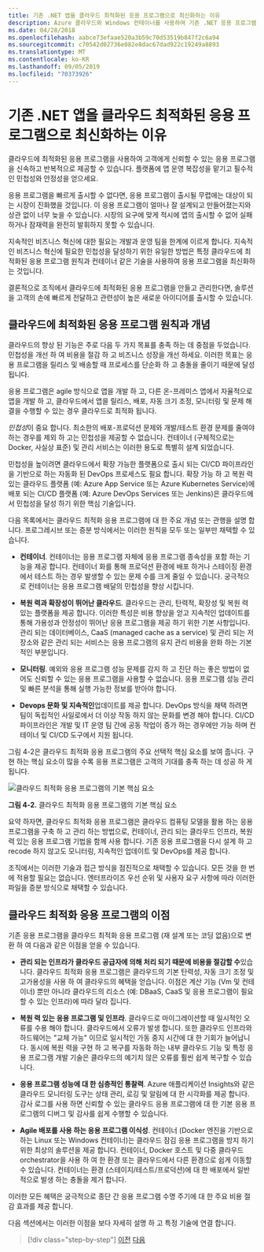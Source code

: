 ```yaml
---
title: 기존 .NET 앱을 클라우드 최적화된 응용 프로그램으로 최신화하는 이유
description: Azure 클라우드와 Windows 컨테이너를 사용하여 기존 .NET 응용 프로그램 최신화 | 기존 .NET 앱을 클라우드 최적화된 응용 프로그램으로 최신화하는 이유
ms.date: 04/28/2018
ms.openlocfilehash: aabce73efaae520a3b59c70d53519b847f2c6a94
ms.sourcegitcommit: c70542d02736e082e8dac67dad922c19249a8893
ms.translationtype: MT
ms.contentlocale: ko-KR
ms.lasthandoff: 09/05/2019
ms.locfileid: "70373926"
---
```

# <a name="reasons-to-modernize-existing-net-apps-to-cloud-optimized-applications"></a>기존 .NET 앱을 클라우드 최적화된 응용 프로그램으로 최신화하는 이유

클라우드에 최적화된 응용 프로그램을 사용하여 고객에게 신뢰할 수 있는 응용 프로그램을 신속하고 반복적으로 제공할 수 있습니다. 플랫폼에 앱 운영 복잡성을 맡기고 필수적인 민첩성와 안정성을 얻으세요.

응용 프로그램을 빠르게 출시할 수 없다면, 응용 프로그램이 출시될 무렵에는 대상이 되는 시장이 진화했을 것입니다. 이 응용 프로그램이 얼마나 잘 설계되고 만들어졌는지와 상관 없이 너무 늦을 수 있습니다. 시장의 요구에 맞게 적시에 앱의 출시할 수 없어 실패하거나 잠재력을 완전히 발휘하지 못할 수 있습니다.

지속적인 비즈니스 혁신에 대한 필요는 개발과 운영 팀을 한계에 이르게 합니다. 지속적인 비즈니스 혁신에 필요한 민첩성을 달성하기 위한 유일한 방법은 특정 클라우드에 최적화된 응용 프로그램 원칙과 컨테이너 같은 기술을 사용하여 응용 프로그램을 최신화하는 것입니다.

결론적으로 조직에서 클라우드에 최적화된 응용 프로그램을 만들고 관리한다면, 솔루션을 고객의 손에 빠르게 전달하고 관련성이 높은 새로운 아이디어를 출시할 수 있습니다.

## <a name="cloud-optimized-application-principles-and-tenets"></a>클라우드에 최적화된 응용 프로그램 원칙과 개념 

클라우드의 향상 된 기능은 주로 다음 두 가지 목표를 충족 하는 데 중점을 두었습니다. 민첩성을 개선 하 여 비용을 절감 하 고 비즈니스 성장을 개선 하세요. 이러한 목표는 응용 프로그램을 릴리스 및 배송할 때 프로세스를 단순화 하 고 충돌을 줄이기 때문에 달성 됩니다.

응용 프로그램은 agile 방식으로 앱을 개발 하 고, 다른 온-프레미스 앱에서 자율적으로 앱을 개발 하 고, 클라우드에서 앱을 릴리스, 배포, 자동 크기 조정, 모니터링 및 문제 해결을 수행할 수 있는 경우 클라우드로 최적화 됩니다.

*민첩성*이 중요 합니다. 최소한의 배포-프로덕션 문제와 개발/테스트 환경 문제를 줄여야 하는 경우를 제외 하 고는 민첩성을 제공할 수 없습니다. 컨테이너 (구체적으로는 Docker, 사실상 표준) 및 관리 서비스는 이러한 용도로 특별히 설계 되었습니다.

민첩성을 높이려면 클라우드에서 확장 가능한 플랫폼으로 출시 되는 CI/CD 파이프라인을 기반으로 하는 자동화 된 DevOps 프로세스도 필요 합니다. 확장 가능 하 고 복원 력 있는 클라우드 플랫폼 (예: Azure App Service 또는 Azure Kubernetes Service)에 배포 되는 CI/CD 플랫폼 (예: Azure DevOps Services 또는 Jenkins)은 클라우드에서 민첩성을 달성 하기 위한 핵심 기술입니다.

다음 목록에서는 클라우드 최적화 응용 프로그램에 대 한 주요 개념 또는 관행을 설명 합니다. 프로그레시브 또는 증분 방식에서는 이러한 원칙을 모두 또는 일부만 채택할 수 있습니다.

- **컨테이너**. 컨테이너는 응용 프로그램 자체에 응용 프로그램 종속성을 포함 하는 기능을 제공 합니다. 컨테이너 화를 통해 프로덕션 환경에 배포 하거나 스테이징 환경에서 테스트 하는 경우 발생할 수 있는 문제 수를 크게 줄일 수 있습니다. 궁극적으로 컨테이너는 응용 프로그램 배달의 민첩성을 향상 시킵니다.

- **복원 력과 확장성이 뛰어난 클라우드**. 클라우드는 관리, 탄력적, 확장성 및 복원 력 있는 플랫폼을 제공 합니다. 이러한 특성은 비용 향상을 얻고 지속적인 업데이트를 통해 가용성과 안정성이 뛰어난 응용 프로그램을 제공 하기 위한 기본 사항입니다. 관리 되는 데이터베이스, CaaS (managed cache as a service) 및 관리 되는 저장소와 같은 관리 되는 서비스는 응용 프로그램의 유지 관리 비용을 완화 하는 기본적인 부분입니다.

- **모니터링**. 예외와 응용 프로그램 성능 문제를 감지 하 고 진단 하는 좋은 방법이 없어도 신뢰할 수 있는 응용 프로그램을 사용할 수 없습니다. 응용 프로그램 성능 관리 및 빠른 분석을 통해 실행 가능한 정보를 받아야 합니다.

- **Devops 문화 및 지속적인**업데이트를 제공 합니다. DevOps 방식을 채택 하려면 팀이 독립적인 사일로에서 더 이상 작동 하지 않는 문화를 변경 해야 합니다. CI/CD 파이프라인은 개발 및 IT 운영 팀 간에 공동 작업이 증가 하는 경우에만 가능 하며 컨테이너 및 CI/CD 도구에서 지원 됩니다.

그림 4-2은 클라우드 최적화 응용 프로그램의 주요 선택적 핵심 요소를 보여 줍니다. 구현 하는 핵심 요소이 많을 수록 응용 프로그램은 고객의 기대를 충족 하는 데 성공 하 게 됩니다.

![클라우드 최적화 응용 프로그램의 기본 핵심 요소](./media/image2.png)

**그림 4-2.** 클라우드 최적화 응용 프로그램의 기본 핵심 요소

요약 하자면, 클라우드 최적화 응용 프로그램은 클라우드 컴퓨팅 모델을 활용 하는 응용 프로그램을 구축 하 고 관리 하는 방법으로, 컨테이너, 관리 되는 클라우드 인프라, 복원 력 있는 응용 프로그램 기법을 함께 사용 합니다. 기존 응용 프로그램을 다시 설계 하 고 recode 하지 않고도 모니터링, 지속적인 업데이트 및 DevOps를 제공 합니다.

조직에서는 이러한 기술과 접근 방식을 점진적으로 채택할 수 있습니다. 모든 것을 한 번에 적용할 필요는 없습니다. 엔터프라이즈 우선 순위 및 사용자 요구 사항에 따라 이러한 파일을 증분 방식으로 채택할 수 있습니다.

## <a name="benefits-of-a-cloud-optimized-application"></a>클라우드 최적화 응용 프로그램의 이점

기존 응용 프로그램을 클라우드 최적화 응용 프로그램 (재 설계 또는 코딩 없음)으로 변환 하 여 다음과 같은 이점을 얻을 수 있습니다.

- **관리 되는 인프라가 클라우드 공급자에 의해 처리 되기 때문에 비용을 절감할 수**있습니다. 클라우드 최적화 응용 프로그램은 클라우드의 기본 탄력성, 자동 크기 조정 및 고가용성을 사용 하 여 클라우드의 혜택을 얻습니다. 이점은 계산 기능 (Vm 및 컨테이너) 뿐만 아니라 클라우드의 리소스 (예: DBaaS, CaaS 및 응용 프로그램이 필요할 수 있는 인프라)에 따라 달라 집니다.

- **복원 력 있는 응용 프로그램 및 인프라**. 클라우드로 마이그레이션할 때 일시적인 오류를 수용 해야 합니다. 클라우드에서 오류가 발생 합니다. 또한 클라우드 인프라와 하드웨어는 "교체 가능" 이므로 일시적인 가동 중지 시간에 대 한 기회가 늘어납니다. 동시에 복원 력을 구현 하 고 복구를 자동화 하는 내부 클라우드 기능 및 특정 응용 프로그램 개발 기술은 클라우드의 예기치 않은 오류를 훨씬 쉽게 복구할 수 있습니다.

- **응용 프로그램 성능에 대 한 심층적인 통찰력**. Azure 애플리케이션 Insights와 같은 클라우드 모니터링 도구는 상태 관리, 로깅 및 알림에 대 한 시각화를 제공 합니다. 감사 로그를 사용 하면 신뢰할 수 있는 클라우드 응용 프로그램에 대 한 기본 응용 프로그램의 디버그 및 감사를 쉽게 수행할 수 있습니다.

- **Agile 배포를 사용 하는 응용 프로그램 이식성**. 컨테이너 (Docker 엔진을 기반으로 하는 Linux 또는 Windows 컨테이너)는 클라우드 잠김 응용 프로그램을 방지 하기 위한 최상의 솔루션을 제공 합니다. 컨테이너, Docker 호스트 및 다중 클라우드 orchestrator을 사용 하 여 한 환경 또는 클라우드에서 다른 환경으로 쉽게 이동할 수 있습니다. 컨테이너는 환경 (스테이지/테스트/프로덕션)에 대 한 배포에서 일반적으로 발생 하는 충돌을 제거 합니다.

이러한 모든 혜택은 궁극적으로 종단 간 응용 프로그램 수명 주기에 대 한 주요 비용 절감 효과를 제공 합니다.

다음 섹션에서는 이러한 이점을 보다 자세히 설명 하 고 특정 기술에 연결 합니다.

>[!div class="step-by-step"]
>[이전](index.md)
>[다음](microsoft-technologies-in-cloud-optimized-applications.md)
